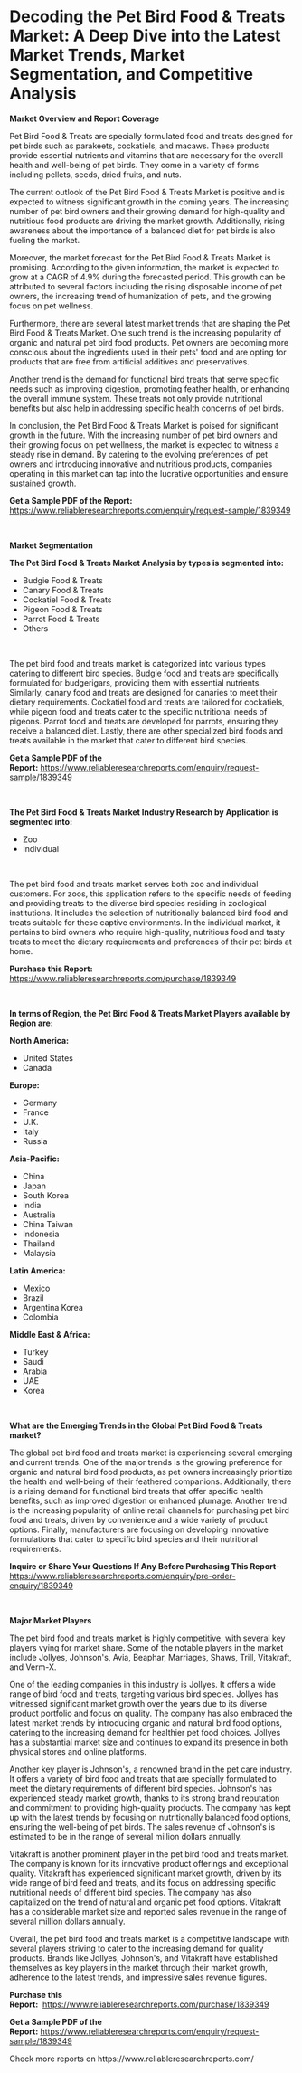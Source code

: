 <p><h1>Decoding the Pet Bird Food & Treats Market: A Deep Dive into the Latest Market Trends, Market Segmentation, and Competitive Analysis</h1></p><p><strong>Market Overview and Report Coverage</strong></p>
<p><p>Pet Bird Food & Treats are specially formulated food and treats designed for pet birds such as parakeets, cockatiels, and macaws. These products provide essential nutrients and vitamins that are necessary for the overall health and well-being of pet birds. They come in a variety of forms including pellets, seeds, dried fruits, and nuts.</p><p>The current outlook of the Pet Bird Food & Treats Market is positive and is expected to witness significant growth in the coming years. The increasing number of pet bird owners and their growing demand for high-quality and nutritious food products are driving the market growth. Additionally, rising awareness about the importance of a balanced diet for pet birds is also fueling the market.</p><p>Moreover, the market forecast for the Pet Bird Food & Treats Market is promising. According to the given information, the market is expected to grow at a CAGR of 4.9% during the forecasted period. This growth can be attributed to several factors including the rising disposable income of pet owners, the increasing trend of humanization of pets, and the growing focus on pet wellness.</p><p>Furthermore, there are several latest market trends that are shaping the Pet Bird Food & Treats Market. One such trend is the increasing popularity of organic and natural pet bird food products. Pet owners are becoming more conscious about the ingredients used in their pets' food and are opting for products that are free from artificial additives and preservatives.</p><p>Another trend is the demand for functional bird treats that serve specific needs such as improving digestion, promoting feather health, or enhancing the overall immune system. These treats not only provide nutritional benefits but also help in addressing specific health concerns of pet birds.</p><p>In conclusion, the Pet Bird Food & Treats Market is poised for significant growth in the future. With the increasing number of pet bird owners and their growing focus on pet wellness, the market is expected to witness a steady rise in demand. By catering to the evolving preferences of pet owners and introducing innovative and nutritious products, companies operating in this market can tap into the lucrative opportunities and ensure sustained growth.</p></p>
<p><strong>Get a Sample PDF of the Report:</strong> <a href="https://www.reliableresearchreports.com/enquiry/request-sample/1839349">https://www.reliableresearchreports.com/enquiry/request-sample/1839349</a></p>
<p>&nbsp;</p>
<p><strong>Market Segmentation</strong></p>
<p><strong>The Pet Bird Food & Treats Market Analysis by types is segmented into:</strong></p>
<p><ul><li>Budgie Food & Treats</li><li>Canary Food & Treats</li><li>Cockatiel Food & Treats</li><li>Pigeon Food & Treats</li><li>Parrot Food & Treats</li><li>Others</li></ul></p>
<p>&nbsp;</p>
<p><p>The pet bird food and treats market is categorized into various types catering to different bird species. Budgie food and treats are specifically formulated for budgerigars, providing them with essential nutrients. Similarly, canary food and treats are designed for canaries to meet their dietary requirements. Cockatiel food and treats are tailored for cockatiels, while pigeon food and treats cater to the specific nutritional needs of pigeons. Parrot food and treats are developed for parrots, ensuring they receive a balanced diet. Lastly, there are other specialized bird foods and treats available in the market that cater to different bird species.</p></p>
<p><strong>Get a Sample PDF of the Report:</strong>&nbsp;<a href="https://www.reliableresearchreports.com/enquiry/request-sample/1839349">https://www.reliableresearchreports.com/enquiry/request-sample/1839349</a></p>
<p>&nbsp;</p>
<p><strong>The Pet Bird Food & Treats Market Industry Research by Application is segmented into:</strong></p>
<p><ul><li>Zoo</li><li>Individual</li></ul></p>
<p>&nbsp;</p>
<p><p>The pet bird food and treats market serves both zoo and individual customers. For zoos, this application refers to the specific needs of feeding and providing treats to the diverse bird species residing in zoological institutions. It includes the selection of nutritionally balanced bird food and treats suitable for these captive environments. In the individual market, it pertains to bird owners who require high-quality, nutritious food and tasty treats to meet the dietary requirements and preferences of their pet birds at home.</p></p>
<p><strong>Purchase this Report:</strong>&nbsp; <a href="https://www.reliableresearchreports.com/purchase/1839349">https://www.reliableresearchreports.com/purchase/1839349</a></p>
<p>&nbsp;</p>
<p><strong>In terms of Region, the Pet Bird Food & Treats Market Players available by Region are:</strong></p>
<p>
    <p> <strong> North America: </strong>
        <ul>
            <li>United States</li>
            <li>Canada</li>
        </ul>
        </p> 
    <p> <strong> Europe: </strong>
        <ul>
            <li>Germany</li>
            <li>France</li>
            <li>U.K.</li>
            <li>Italy</li>
            <li>Russia</li>
        </ul>
        </p> 
    <p> <strong> Asia-Pacific: </strong>
        <ul>
            <li>China</li>
            <li>Japan</li>
            <li>South Korea</li>
            <li>India</li>
            <li>Australia</li>
            <li>China Taiwan</li>
            <li>Indonesia</li>
            <li>Thailand</li>
            <li>Malaysia</li>
        </ul>
        </p> 
    <p> <strong> Latin America: </strong>
        <ul>
            <li>Mexico</li>
            <li>Brazil</li>
            <li>Argentina Korea</li>
            <li>Colombia</li>
        </ul>
        </p> 
    <p> <strong> Middle East & Africa: </strong>
        <ul>
            <li>Turkey</li>
            <li>Saudi</li>
            <li>Arabia</li>
            <li>UAE</li>
            <li>Korea</li>
        </ul>
    </p>
    </p>
<p>&nbsp;</p>
<p><strong>What are the Emerging Trends in the Global Pet Bird Food & Treats market?</strong></p>
<p><p>The global pet bird food and treats market is experiencing several emerging and current trends. One of the major trends is the growing preference for organic and natural bird food products, as pet owners increasingly prioritize the health and well-being of their feathered companions. Additionally, there is a rising demand for functional bird treats that offer specific health benefits, such as improved digestion or enhanced plumage. Another trend is the increasing popularity of online retail channels for purchasing pet bird food and treats, driven by convenience and a wide variety of product options. Finally, manufacturers are focusing on developing innovative formulations that cater to specific bird species and their nutritional requirements.</p></p>
<p><strong>Inquire or Share Your Questions If Any Before Purchasing This Report</strong>- <a href="https://www.reliableresearchreports.com/enquiry/pre-order-enquiry/1839349">https://www.reliableresearchreports.com/enquiry/pre-order-enquiry/1839349</a></p>
<p>&nbsp;</p>
<p><strong>Major Market Players</strong></p>
<p><p>The pet bird food and treats market is highly competitive, with several key players vying for market share. Some of the notable players in the market include Jollyes, Johnson's, Avia, Beaphar, Marriages, Shaws, Trill, Vitakraft, and Verm-X. </p><p>One of the leading companies in this industry is Jollyes. It offers a wide range of bird food and treats, targeting various bird species. Jollyes has witnessed significant market growth over the years due to its diverse product portfolio and focus on quality. The company has also embraced the latest market trends by introducing organic and natural bird food options, catering to the increasing demand for healthier pet food choices. Jollyes has a substantial market size and continues to expand its presence in both physical stores and online platforms.</p><p>Another key player is Johnson's, a renowned brand in the pet care industry. It offers a variety of bird food and treats that are specially formulated to meet the dietary requirements of different bird species. Johnson's has experienced steady market growth, thanks to its strong brand reputation and commitment to providing high-quality products. The company has kept up with the latest trends by focusing on nutritionally balanced food options, ensuring the well-being of pet birds. The sales revenue of Johnson's is estimated to be in the range of several million dollars annually.</p><p>Vitakraft is another prominent player in the pet bird food and treats market. The company is known for its innovative product offerings and exceptional quality. Vitakraft has experienced significant market growth, driven by its wide range of bird feed and treats, and its focus on addressing specific nutritional needs of different bird species. The company has also capitalized on the trend of natural and organic pet food options. Vitakraft has a considerable market size and reported sales revenue in the range of several million dollars annually.</p><p>Overall, the pet bird food and treats market is a competitive landscape with several players striving to cater to the increasing demand for quality products. Brands like Jollyes, Johnson's, and Vitakraft have established themselves as key players in the market through their market growth, adherence to the latest trends, and impressive sales revenue figures.</p></p>
<p><strong>Purchase this Report:</strong>&nbsp;&nbsp;<a href="https://www.reliableresearchreports.com/purchase/1839349">https://www.reliableresearchreports.com/purchase/1839349</a></p>
<p></p>
<p><strong>Get a Sample PDF of the Report:</strong>&nbsp;<a href="https://www.reliableresearchreports.com/enquiry/request-sample/1839349">https://www.reliableresearchreports.com/enquiry/request-sample/1839349</a></p>
<p>Check more reports on https://www.reliableresearchreports.com/</p>